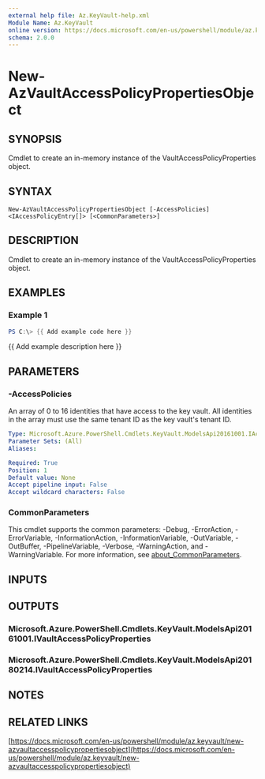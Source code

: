 ```yaml
---
external help file: Az.KeyVault-help.xml
Module Name: Az.KeyVault
online version: https://docs.microsoft.com/en-us/powershell/module/az.keyvault/new-azvaultaccesspolicypropertiesobject
schema: 2.0.0
---
```


# New-AzVaultAccessPolicyPropertiesObject

## SYNOPSIS
Cmdlet to create an in-memory instance of the VaultAccessPolicyProperties object.

## SYNTAX

```
New-AzVaultAccessPolicyPropertiesObject [-AccessPolicies] <IAccessPolicyEntry[]> [<CommonParameters>]
```

## DESCRIPTION
Cmdlet to create an in-memory instance of the VaultAccessPolicyProperties object.

## EXAMPLES

### Example 1
```powershell
PS C:\> {{ Add example code here }}
```

{{ Add example description here }}

## PARAMETERS

### -AccessPolicies
An array of 0 to 16 identities that have access to the key vault.
All identities in the array must use the same tenant ID as the key vault's tenant ID.

```yaml
Type: Microsoft.Azure.PowerShell.Cmdlets.KeyVault.ModelsApi20161001.IAccessPolicyEntry[]
Parameter Sets: (All)
Aliases:

Required: True
Position: 1
Default value: None
Accept pipeline input: False
Accept wildcard characters: False
```

### CommonParameters
This cmdlet supports the common parameters: -Debug, -ErrorAction, -ErrorVariable, -InformationAction, -InformationVariable, -OutVariable, -OutBuffer, -PipelineVariable, -Verbose, -WarningAction, and -WarningVariable. For more information, see [about_CommonParameters](http://go.microsoft.com/fwlink/?LinkID=113216).

## INPUTS

## OUTPUTS

### Microsoft.Azure.PowerShell.Cmdlets.KeyVault.ModelsApi20161001.IVaultAccessPolicyProperties
### Microsoft.Azure.PowerShell.Cmdlets.KeyVault.ModelsApi20180214.IVaultAccessPolicyProperties
## NOTES

## RELATED LINKS

[https://docs.microsoft.com/en-us/powershell/module/az.keyvault/new-azvaultaccesspolicypropertiesobject](https://docs.microsoft.com/en-us/powershell/module/az.keyvault/new-azvaultaccesspolicypropertiesobject)

